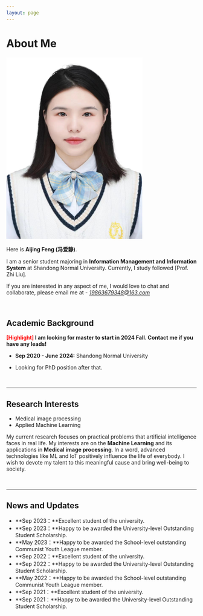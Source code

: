 ```yaml
---
layout: page
---
```


# About Me

<img src=".\2.jpg" class="floatpic" width="360" height="480">

Here is **Aijing Feng (冯爱静)**.

I am a senior student majoring in **Information Management and Information System** at Shandong Normal University. Currently, I study followed [Prof. Zhi Liu]. 

If you are interested in any aspect of me, I would love to chat and collaborate, please email me at - *19863679348@163.com*

<br>

## Academic Background

**<font color='red'>[Highlight]</font> I am looking for master to start in 2024 Fall. Contact me if you have any leads!**

- **Sep 2020 - June 2024:** Shandong Normal University

- Looking for PhD position after that.

<br>

---

## Research Interests

- Medical image processing
- Applied Machine Learning

My current research focuses on practical problems that artificial intelligence faces in real life. My interests are on the **Machine Learning** and its applications in **Medical image processing**. In a word, advanced technologies like ML and IoT positively influence the life of everybody.  I wish to devote my talent to this meaningful cause and bring well-being to society.

<br>

---

## News and Updates

- **Sep 2023：**Excellent student of the university.
- **Sep 2023：**Happy to be awarded the University-level Outstanding Student Scholarship.
- **May 2023：**Happy to be awarded the School-level outstanding Communist Youth League member.
- **Sep 2022：**Excellent student of the university.
- **Sep 2022：**Happy to be awarded the University-level Outstanding Student Scholarship.
- **May 2022：**Happy to be awarded the School-level outstanding Communist Youth League member.
- **Sep 2021：**Excellent student of the university.
- **Sep 2021：**Happy to be awarded the University-level Outstanding Student Scholarship.
<br>

